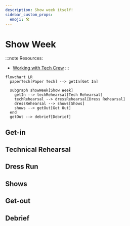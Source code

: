 ```yaml
---
description: Show week itself!
sidebar_custom_props:
  emoji: 🛠️
---
```

# Show Week

:::note
Resources:
* [Working with Tech Crew](https://drive.google.com/file/d/164x5gLOl5e7rA4bZLgeOUALD5Iwn-_PC/view?usp=sharing)
:::

```mermaid
flowchart LR
  paperTech[Paper Tech] --> getIn[Get In]

  subgraph showWeek[Show Week]
    getIn --> techRehearsal[Tech Rehearsal]
    techRehearsal --> dressRehearsal[Dress Rehearsal]
    dressRehearsal --> shows[Shows]
    shows --> getOut[Get Out]
  end
  getOut --> debrief[Debrief]
```

## Get-in

## Technical Rehearsal

## Dress Run

## Shows

## Get-out

## Debrief